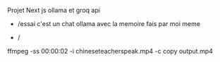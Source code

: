 Projet Next js ollama et groq api

- /essai
c'est un chat ollama avec la memoire fais par moi meme

- / 

ffmpeg -ss 00:00:02 -i chineseteacherspeak.mp4 -c copy output.mp4